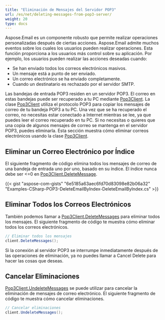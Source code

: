 ```yaml
---
title: "Eliminación de Mensajes del Servidor POP3"
url: /es/net/deleting-messages-from-pop3-server/
weight: 20
type: docs
---
```



Aspose.Email es un componente robusto que permite realizar operaciones personalizadas después de ciertas acciones. Aspose.Email admite muchos eventos sobre los cuales los usuarios pueden realizar operaciones. Esta función proporciona a los usuarios más control sobre su aplicación. Por ejemplo, los usuarios pueden realizar las acciones deseadas cuando:

- Se han enviado todos los correos electrónicos masivos.
- Un mensaje está a punto de ser enviado.
- Un correo electrónico se ha enviado completamente.
- Cuando un destinatario es rechazado por el servidor SMTP.

Las bandejas de entrada POP3 residen en un servidor POP3. El correo en estas bandejas puede ser recuperado a tu PC mediante [Pop3Client](https://reference.aspose.com/email/net/aspose.email.clients.pop3/pop3client/). La clase [Pop3Client](https://reference.aspose.com/email/net/aspose.email.clients.pop3/pop3client/) utiliza el protocolo POP3 para copiar los mensajes de correo de tu bandeja POP3 a tu PC. Una vez que se ha recuperado el correo, no necesitas estar conectado a Internet mientras se lee, ya que puedes leer el correo recuperado en tu PC. Si no necesitas o quieres que una copia de algunos mensajes de correo se mantenga en el servidor POP3, puedes eliminarla. Esta sección muestra cómo eliminar correos electrónicos usando la clase [Pop3Client](https://reference.aspose.com/email/net/aspose.email.clients.pop3/pop3client/).

## **Eliminar un Correo Electrónico por Índice**

El siguiente fragmento de código elimina todos los mensajes de correo de una bandeja de entrada uno por uno, basado en su índice. El índice nunca debe ser <=0 en [Pop3Client.DeleteMessage](https://reference.aspose.com/email/net/aspose.email.clients.pop3/pop3client/deletemessage/#deletemessage/).

{{< gist "aspose-com-gists" "6e5185a63aec6fd70d83098e82b06a32" "Examples-CSharp-POP3-DeleteEmailByIndex-DeleteEmailByIndex.cs" >}}

## **Eliminar Todos los Correos Electrónicos**

También podemos llamar a [Pop3Client.DeleteMessages](https://reference.aspose.com/email/net/aspose.email.clients.pop3/pop3client/deletemessage/#deletemessage/) para eliminar todos los mensajes. El siguiente fragmento de código te muestra cómo eliminar todos los correos electrónicos.

```cs
// Eliminar todos los mensajes
client.DeleteMessages();
```

Si la conexión al servidor POP3 se interrumpe inmediatamente después de las operaciones de eliminación, ya no puedes llamar a Cancel Delete para hacer las cosas que deseas.

## **Cancelar Eliminaciones**

[Pop3Client.UndeleteMessages](https://reference.aspose.com/email/net/aspose.email.clients.pop3/pop3client/undeletemessages/#undeletemessages/) se puede utilizar para cancelar la eliminación de mensajes de correo electrónico. El siguiente fragmento de código te muestra cómo cancelar eliminaciones.

```cs
// Cancelar eliminaciones
client.UndeleteMessages();
```
